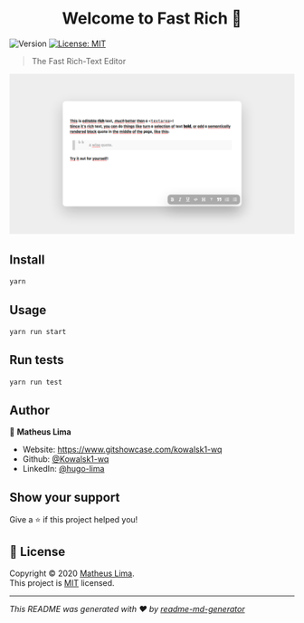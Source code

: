 <h1 align="center">Welcome to Fast Rich 👋</h1>
<p>
  <img alt="Version" src="https://img.shields.io/badge/version-0.1.0-blue.svg?cacheSeconds=2592000" />
  <a href="/LICENSE" target="_blank">
    <img alt="License: MIT" src="https://img.shields.io/badge/License-MIT-yellow.svg" />
  </a>
</p>

> The Fast Rich-Text Editor

<img alt="Image" src="./public/screenshots/fast_rich.png" />

## Install

```sh
yarn
```

## Usage

```sh
yarn run start
```

## Run tests

```sh
yarn run test
```

## Author

👤 **Matheus Lima**

* Website: https://www.gitshowcase.com/kowalsk1-wq
* Github: [@Kowalsk1-wq](https://github.com/Kowalsk1-wq)
* LinkedIn: [@hugo-lima](https://linkedin.com/in/hugo-lima)

## Show your support

Give a ⭐️ if this project helped you!

## 📝 License

Copyright © 2020 [Matheus Lima](https://github.com/Kowalsk1-wq).<br />
This project is [MIT](/LICENSE) licensed.

***
_This README was generated with ❤️ by [readme-md-generator](https://github.com/kefranabg/readme-md-generator)_